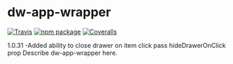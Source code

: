 # dw-app-wrapper

[![Travis][build-badge]][build]
[![npm package][npm-badge]][npm]
[![Coveralls][coveralls-badge]][coveralls]

1.0.31
-Added ability to close drawer on item click
pass hideDrawerOnClick<boolean> prop
Describe dw-app-wrapper here.

[build-badge]: https://img.shields.io/travis/user/repo/master.png?style=flat-square
[build]: https://travis-ci.org/user/repo
[npm-badge]: https://img.shields.io/npm/v/npm-package.png?style=flat-square
[npm]: https://www.npmjs.org/package/npm-package
[coveralls-badge]: https://img.shields.io/coveralls/user/repo/master.png?style=flat-square
[coveralls]: https://coveralls.io/github/user/repo
